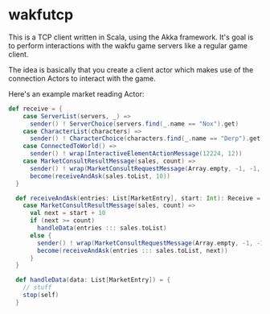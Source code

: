 # wakfutcp
This is a TCP client written in Scala, using the
Akka framework. It's goal is to perform interactions
with the wakfu game servers like a regular game client.

The idea is basically that you create a client actor which makes use
of the connection Actors to interact with the game.

Here's an example market reading Actor:

```scala
def receive = {
    case ServerList(servers, _) =>
      sender() ! ServerChoice(servers.find(_.name == "Nox").get)
    case CharacterList(characters) =>
      sender() ! CharacterChoice(characters.find(_.name == "Derp").get)
    case ConnectedToWorld() =>
      sender() ! wrap(InteractiveElementActionMessage(12224, 12))
    case MarketConsultResultMessage(sales, count) =>
      sender() ! wrap(MarketConsultRequestMessage(Array.empty, -1, -1, -1, -1, 10.toShort, lowestMode = false))
      become(receiveAndAsk(sales.toList, 10))
  }

  def receiveAndAsk(entries: List[MarketEntry], start: Int): Receive = {
    case MarketConsultResultMessage(sales, count) =>
      val next = start + 10
      if (next >= count)
        handleData(entries ::: sales.toList)
      else {
        sender() ! wrap(MarketConsultRequestMessage(Array.empty, -1, -1, -1, -1, next.toShort, lowestMode = false))
        become(receiveAndAsk(entries ::: sales.toList, next))
      }
  }

  def handleData(data: List[MarketEntry]) = {
    // stuff
    stop(self)
  }
```
